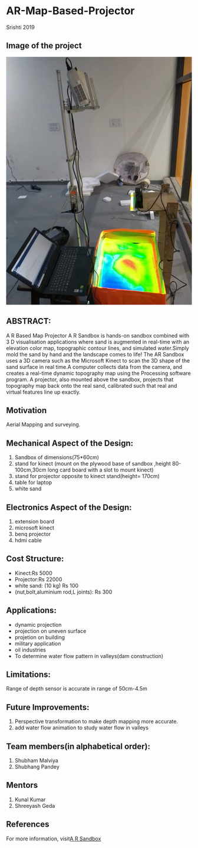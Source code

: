 # AR-Map-Based-Projector
Srishti 2019

## Image of the project
![](Images%20and%20vedio/completesetup.jpeg)

## ABSTRACT:

A R Based Map Projector A R Sandbox is hands-on sandbox combined with 3 D visualisation applications where sand is augmented in real-time with an elevation color map, topographic contour lines, and simulated water.Simply mold the sand by hand and the landscape comes to life! The AR Sandbox uses a 3D camera such as the Microsoft Kinect to scan the 3D shape of the sand surface in real time.A computer collects data from the camera, and creates a real-time dynamic topography map using the Processing software program. A projector, also mounted above the sandbox, projects that topography map back onto the real sand, calibrated such that real and virtual features line up exactly.

## Motivation
Aerial Mapping and surveying.

## Mechanical Aspect of the Design:
1. Sandbox of dimensions(75*60cm)
2. stand for kinect (mount on the plywood base of sandbox ,height 80-100cm,30cm long card board with a slot to mount kinect)
3. stand for projector opposite to kinect stand(height= 170cm)
4. table for laptop
5. white sand

## Electronics Aspect of the Design:
1. extension board 
2. microsoft kinect
3. benq projector
4. hdmi cable

## Cost Structure:
- Kinect:Rs 5000
- Projector:Rs 22000
- white sand: (10 kg) Rs 100
- (nut,bolt,aluminium rod,L joints): Rs 300


## Applications:

- dynamic projection
- projection on uneven surface
- projetion on building
- military application
- oil industries
- To determine water flow pattern in valleys(dam construction)

## Limitations:

Range of depth sensor is accurate in range of 50cm-4.5m

## Future Improvements:

1. Perspective transformation to make depth mapping more accurate.
2. add water flow animation to study water flow in valleys

## Team members(in alphabetical order):
1. Shubham Malviya
2. Shubhang Pandey

## Mentors
1. Kunal Kumar
2. Shreeyash Geda

## References
For more information, visit[A R Sandbox](https://arsandbox.ucdavis.edu/)














